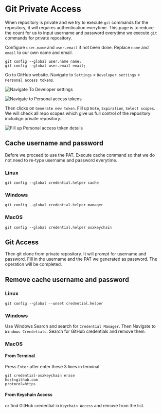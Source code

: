 # Git Private Access

When repository is private and we try to execute `git` commands for the repository, it will requires authentication everytime. This page is to reduce the count for us to input username and password everytime we execute `git` commands for private repository.

Configure `user.name` and `user.email` if not been done. Replace `name` and `email` to our own name and email.

```
git config --global user.name name;
git config --global user.email email;
```

Go to GitHub website. Navigate to `Settings` > `Developer settings` > `Personal access tokens`.

![Navigate To Developer settings](https://i.imgur.com/2N5scZW.png)

![Navigate to Personal access tokens](https://i.imgur.com/rrrWTgX.png)

Then clicks on `Generate new token`. Fill up `Note`, `Expiration`, `Select scopes`. We will check all repo scopes which give us full control of the repository includign private repository.

![Fill up Personal access token details](https://i.imgur.com/d1x43zt.png)

## Cache username and password

Before we proceed to use the PAT. Execute cache command so that we do not need to re-type username and password everytime.

### Linux

```
git config --global credential.helper cache
```

### Windows

```
git config --global credential.helper manager
```

### MacOS

```
git config --global credential.helper osxkeychain
```

## Git Access

Then git clone from private repository. It will prompt for username and password. Fill in the username and the PAT we generated as password. The operation will be completed.

## Remove cache username and password

### Linux

```
git config --global --unset credential.helper
```

### Windows

Use Windows Search and search for `Credential Manager`. Then Navigate to `Windows Crendetials`. Search for GitHub credentials and remove them.

### MacOS

#### From Terminal
Press `Enter` after enter these 3 lines in terminal
```
git credential-osxkeychain erase 
host=github.com 
protocol=https 
```

####  From Keychain Access
or find GitHub credential in `Keychain Access` and remove from the list.